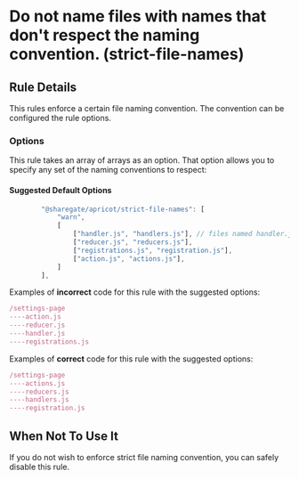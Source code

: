# Do not name files with names that don't respect the naming convention. (strict-file-names)

## Rule Details

This rules enforce a certain file naming convention.
The convention can be configured the rule options.

### Options

This rule takes an array of arrays as an option. That option allows you to specify any set of the naming conventions to respect:

#### Suggested Default Options
```js
        "@sharegate/apricot/strict-file-names": [
            "warn",
            [
                ["handler.js", "handlers.js"], // files named handler.js will be in warning, and the rule suggest to rename the file to handlers.js
                ["reducer.js", "reducers.js"],
                ["registrations.js", "registration.js"],
                ["action.js", "actions.js"],
            ]
        ],
```

Examples of **incorrect** code for this rule with the suggested options:

```js
/settings-page
----action.js
----reducer.js
----handler.js
----registrations.js
```

Examples of **correct** code for this rule  with the suggested options:

```js
/settings-page
----actions.js
----reducers.js
----handlers.js
----registration.js
```

## When Not To Use It

If you do not wish to enforce strict file naming convention, you can safely disable this rule.